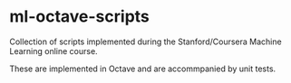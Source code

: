 # ml-octave-scripts
Collection of scripts implemented during the Stanford/Coursera Machine Learning online course.

These are implemented in Octave and are accommpanied by unit tests.
